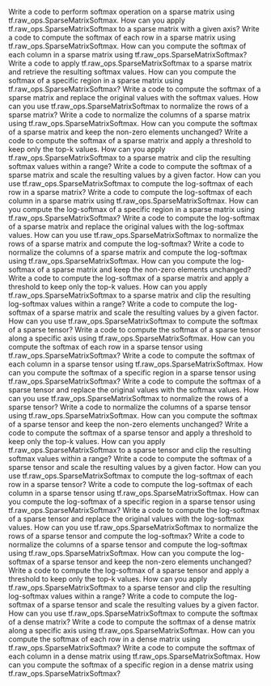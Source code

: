 Write a code to perform softmax operation on a sparse matrix using tf.raw_ops.SparseMatrixSoftmax.
How can you apply tf.raw_ops.SparseMatrixSoftmax to a sparse matrix with a given axis?
Write a code to compute the softmax of each row in a sparse matrix using tf.raw_ops.SparseMatrixSoftmax.
How can you compute the softmax of each column in a sparse matrix using tf.raw_ops.SparseMatrixSoftmax?
Write a code to apply tf.raw_ops.SparseMatrixSoftmax to a sparse matrix and retrieve the resulting softmax values.
How can you compute the softmax of a specific region in a sparse matrix using tf.raw_ops.SparseMatrixSoftmax?
Write a code to compute the softmax of a sparse matrix and replace the original values with the softmax values.
How can you use tf.raw_ops.SparseMatrixSoftmax to normalize the rows of a sparse matrix?
Write a code to normalize the columns of a sparse matrix using tf.raw_ops.SparseMatrixSoftmax.
How can you compute the softmax of a sparse matrix and keep the non-zero elements unchanged?
Write a code to compute the softmax of a sparse matrix and apply a threshold to keep only the top-k values.
How can you apply tf.raw_ops.SparseMatrixSoftmax to a sparse matrix and clip the resulting softmax values within a range?
Write a code to compute the softmax of a sparse matrix and scale the resulting values by a given factor.
How can you use tf.raw_ops.SparseMatrixSoftmax to compute the log-softmax of each row in a sparse matrix?
Write a code to compute the log-softmax of each column in a sparse matrix using tf.raw_ops.SparseMatrixSoftmax.
How can you compute the log-softmax of a specific region in a sparse matrix using tf.raw_ops.SparseMatrixSoftmax?
Write a code to compute the log-softmax of a sparse matrix and replace the original values with the log-softmax values.
How can you use tf.raw_ops.SparseMatrixSoftmax to normalize the rows of a sparse matrix and compute the log-softmax?
Write a code to normalize the columns of a sparse matrix and compute the log-softmax using tf.raw_ops.SparseMatrixSoftmax.
How can you compute the log-softmax of a sparse matrix and keep the non-zero elements unchanged?
Write a code to compute the log-softmax of a sparse matrix and apply a threshold to keep only the top-k values.
How can you apply tf.raw_ops.SparseMatrixSoftmax to a sparse matrix and clip the resulting log-softmax values within a range?
Write a code to compute the log-softmax of a sparse matrix and scale the resulting values by a given factor.
How can you use tf.raw_ops.SparseMatrixSoftmax to compute the softmax of a sparse tensor?
Write a code to compute the softmax of a sparse tensor along a specific axis using tf.raw_ops.SparseMatrixSoftmax.
How can you compute the softmax of each row in a sparse tensor using tf.raw_ops.SparseMatrixSoftmax?
Write a code to compute the softmax of each column in a sparse tensor using tf.raw_ops.SparseMatrixSoftmax.
How can you compute the softmax of a specific region in a sparse tensor using tf.raw_ops.SparseMatrixSoftmax?
Write a code to compute the softmax of a sparse tensor and replace the original values with the softmax values.
How can you use tf.raw_ops.SparseMatrixSoftmax to normalize the rows of a sparse tensor?
Write a code to normalize the columns of a sparse tensor using tf.raw_ops.SparseMatrixSoftmax.
How can you compute the softmax of a sparse tensor and keep the non-zero elements unchanged?
Write a code to compute the softmax of a sparse tensor and apply a threshold to keep only the top-k values.
How can you apply tf.raw_ops.SparseMatrixSoftmax to a sparse tensor and clip the resulting softmax values within a range?
Write a code to compute the softmax of a sparse tensor and scale the resulting values by a given factor.
How can you use tf.raw_ops.SparseMatrixSoftmax to compute the log-softmax of each row in a sparse tensor?
Write a code to compute the log-softmax of each column in a sparse tensor using tf.raw_ops.SparseMatrixSoftmax.
How can you compute the log-softmax of a specific region in a sparse tensor using tf.raw_ops.SparseMatrixSoftmax?
Write a code to compute the log-softmax of a sparse tensor and replace the original values with the log-softmax values.
How can you use tf.raw_ops.SparseMatrixSoftmax to normalize the rows of a sparse tensor and compute the log-softmax?
Write a code to normalize the columns of a sparse tensor and compute the log-softmax using tf.raw_ops.SparseMatrixSoftmax.
How can you compute the log-softmax of a sparse tensor and keep the non-zero elements unchanged?
Write a code to compute the log-softmax of a sparse tensor and apply a threshold to keep only the top-k values.
How can you apply tf.raw_ops.SparseMatrixSoftmax to a sparse tensor and clip the resulting log-softmax values within a range?
Write a code to compute the log-softmax of a sparse tensor and scale the resulting values by a given factor.
How can you use tf.raw_ops.SparseMatrixSoftmax to compute the softmax of a dense matrix?
Write a code to compute the softmax of a dense matrix along a specific axis using tf.raw_ops.SparseMatrixSoftmax.
How can you compute the softmax of each row in a dense matrix using tf.raw_ops.SparseMatrixSoftmax?
Write a code to compute the softmax of each column in a dense matrix using tf.raw_ops.SparseMatrixSoftmax.
How can you compute the softmax of a specific region in a dense matrix using tf.raw_ops.SparseMatrixSoftmax?